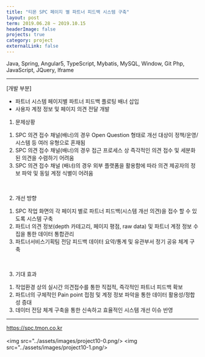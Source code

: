 ```yaml
---
title: "티몬 SPC 페이지 별 파트너 피드백 시스템 구축"
layout: post
term: 2019.06.28 ~ 2019.10.15
headerImage: false
projects: true
category: project
externalLink: false
---
```


Java, Spring, Angular5, TypeScript, Mybatis, MySQL, Window, Git
Php, JavaScript, JQuery, Iframe

---
[개발 부분]
- 파트너 시스템 페이지별 파트너 피드백 플로팅 배너 삽입
- 사용자 계정 정보 및 페이지 의견 전달 개발 

1. 문제상황
1) SPC 의견 접수 채널(배너)의 경우 Open Question 형태로 개선 대상이 정책/운영/시스템 등 여러 유형으로 혼재됨
2) SPC 의견 접수 채널(배너)의 경우 접근 프로세스 상 즉각적인 의견 접수 및 세분화 된 의견을 수렴하기 어려움
3) SPC 의견 접수 채널 (배너)의 경우 외부 플랫폼을 활용함에 따라 의견 제공자의 정보 파악 및 동일 계정 식별이 어려움

<br>

2. 개선 방향
1) SPC 작업 화면의 각 페이지 별로 파트너 피드백(시스템 개선 의견)을 접수 할 수 있도록 시스템 구축
2) 파트너 의견 정보(depth 카테고리, 페이지 평점, raw data) 및 파트너 계정 정보 수집을 통한 데이터 통합관리
3) 파트너서비스기획팀 전담 피드백 데이터 요약/통계 및 유관부서 정기 공유 체계 구축

<br>

3. 기대 효과
1) 작업환경 상의 실시간 의견접수를 통한 직접적, 즉각적인 파트너 피드백 확보
2) 파트너의 구체적인 Pain point 접점 및 계정 정보 파악을 통한 데이터 활용성/정합성 증대
3) 데이터 전담 체계 구축을 통한 신속하고 효율적인 시스템 개선 이슈 반영

 
---

https://spc.tmon.co.kr
<br><br>
<img src="../assets/images/project10-0.png/>
<img src="../assets/images/project10-1.png/>